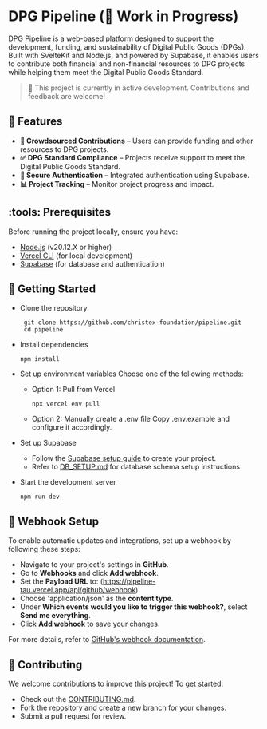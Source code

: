 # DPG Pipeline (:construction: Work in Progress)
DPG Pipeline is a web-based platform designed to support the development, funding, and sustainability of Digital Public Goods (DPGs). Built with SvelteKit and Node.js, and powered by Supabase, it enables users to contribute both financial and non-financial resources to DPG projects while helping them meet the Digital Public Goods Standard.
> :rocket: This project is currently in active development. Contributions and feedback are welcome!

## :star2: Features
* **:loudspeaker: Crowdsourced Contributions** – Users can provide funding and other resources to DPG projects.
* **:white_check_mark: DPG Standard Compliance** – Projects receive support to meet the Digital Public Goods Standard.
* **:closed_lock_with_key: Secure Authentication** – Integrated authentication using Supabase.
* **:bar_chart: Project Tracking** – Monitor project progress and impact.

## :tools: Prerequisites
Before running the project locally, ensure you have:

* [Node.js](https://nodejs.org/en) (v20.12.X or higher)
* [Vercel CLI](https://vercel.com/) (for local development)
* [Supabase](https://supabase.com/) (for database and authentication)

## :rocket: Getting Started
* Clone the repository
    ```
     git clone https://github.com/christex-foundation/pipeline.git
     cd pipeline
    ```
* Install dependencies
    ```
    npm install
    ```
* Set up environment variables
Choose one of the following methods:
    * Option 1: Pull from Vercel
         ```
         npx vercel env pull
         ```
    * Option 2: Manually create a .env file
        Copy .env.example and configure it accordingly.
 
* Set up Supabase
    * Follow the [Supabase setup guide](https://supabase.com/docs/guides/getting-started) to create your project.
    * Refer to [DB_SETUP.md](https://github.com/christex-foundation/pipeline/blob/main/docs/DB_SETUP.md) for database schema setup instructions.

* Start the development server
    ```
    npm run dev
    ```
## :bell: Webhook Setup

To enable automatic updates and integrations, set up a webhook by following these steps:

* Navigate to your project's settings in **GitHub**.
* Go to **Webhooks** and click **Add webhook**.
* Set the **Payload URL** to: (https://pipeline-tau.vercel.app/api/github/webhook)  
* Choose 'application/json' as the **content type**.
* Under **Which events would you like to trigger this webhook?**, select **Send me everything**.
* Click **Add webhook** to save your changes.

For more details, refer to [GitHub's webhook documentation](https://docs.github.com/en/webhooks/using-webhooks/creating-webhooks).
    
## :handshake: Contributing
We welcome contributions to improve this project! To get started:

* Check out the [CONTRIBUTING.md](https://github.com/christex-foundation/pipeline/blob/main/CONTRIBUTING.md).
* Fork the repository and create a new branch for your changes.
* Submit a pull request for review.